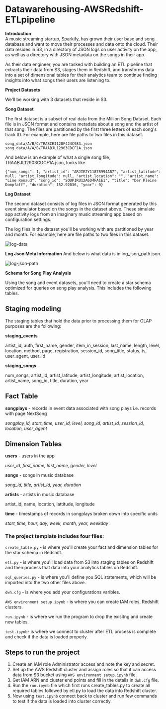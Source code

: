 # Datawarehousing-AWSRedshift-ETLpipeline

**Introduction**    
A music streaming startup, Sparkify, has grown their user base and song database and want to move their processes and data onto the cloud. Their data resides in S3, in a directory of JSON logs on user activity on the app, as well as a directory with JSON metadata on the songs in their app.

As their data engineer, you are tasked with building an ETL pipeline that extracts their data from S3, stages them in Redshift, and transforms data into a set of dimensional tables for their analytics team to continue finding insights into what songs their users are listening to.

**Project Datasets**

We'll be working with 3 datasets that reside in S3.

**Song Dataset**

The first dataset is a subset of real data from the Million Song Dataset. Each file is in JSON format and contains metadata about a song and the artist of that song. The files are partitioned by the first three letters of each song's track ID. For example, here are file paths to two files in this dataset.

```
song_data/A/B/C/TRABCEI128F424C983.json
song_data/A/A/B/TRAABJL12903CDCF1A.json
```
And below is an example of what a single song file, TRAABJL12903CDCF1A.json, looks like.
```
{"num_songs": 1, "artist_id": "ARJIE2Y1187B994AB7", "artist_latitude": null, "artist_longitude": null, "artist_location": "", "artist_name": "Line Renaud", "song_id": "SOUPIRU12A6D4FA1E1", "title": "Der Kleine Dompfaff", "duration": 152.92036, "year": 0}
```

**Log Dataset**


The second dataset consists of log files in JSON format generated by this event simulator based on the songs in the dataset above. These simulate app activity logs from an imaginary music streaming app based on configuration settings.

The log files in the dataset you'll be working with are partitioned by year and month. For example, here are file paths to two files in this dataset.

![log-data](https://github.com/Poojakatta/Datawarehousing-AWSRedshift-ETLpipeline/assets/63975461/1fe9f87b-845f-447c-8279-22e375bd4a7b)

**Log Json Meta Information**
And below is what data is in log_json_path.json.

![log-json-path](https://github.com/Poojakatta/Datawarehousing-AWSRedshift-ETLpipeline/assets/63975461/72dc800e-662d-4d18-89b9-5ab0a8b62e99)

**Schema for Song Play Analysis**

Using the song and event datasets, you'll need to create a star schema optimized for queries on song play analysis. This includes the following tables.

## Staging modeling

The staging tables that hold the data prior to processing them for OLAP purposes are the following:

**staging_events**

artist_id, auth, first_name, gender, item_in_session, last_name, length, level, location, method, page, registration, session_id, song_title, status, ts, user_agent, user_id

**staging_songs**

num_songs, artist_id, artist_latitude, artist_longitude, artist_location, artist_name, song_id, title, duration, year

## Fact Table

**songplays** - records in event data associated with song plays i.e. records with page NextSong

_songplay_id, start_time, user_id, level, song_id, artist_id, session_id, location, user_agent_


## Dimension Tables

**users** - users in the app

_user_id, first_name, last_name, gender, level_

**songs** - songs in music database

_song_id, title, artist_id, year, duration_

**artists** - artists in music database

artist_id, name, location, lattitude, longitude

**time** - timestamps of records in songplays broken down into specific units

_start_time, hour, day, week, month, year, weekday_


### The project template includes four files:

`create_table.py` - is where you'll create your fact and dimension tables for the star schema in Redshift.

`etl.py` - is where you'll load data from S3 into staging tables on Redshift and then process that data into your analytics tables on Redshift.

`sql_queries.py` - is where you'll define you SQL statements, which will be imported into the two other files above.

`dwh.cfg` - is where you add your configurations varibles.

`AWS environment setup.ipynb` - is where you can create IAM roles, Redshift clusters.

`run.ipynb` - is where we run the program to drop the exisitng and create new tables.

`test.ipynb`- is where we connect to cluster after ETL process is complete and check if the data is loaded properly.


## Steps to run the project

1. Create an IAM role Administrator access and note the key and secret.
2. Set up the AWS Redshift cluster and assign roles so that it can access data from S3 bucket using `AWS environment setup.ipynb` file.
3. Get IAM ARN and cluster end points and fill in the details in `dwh.cfg` file.
4. Run the `run.ipynb` file which first runs create_tables.py to create all required tables followed by etl.py to load the data into Redshift cluster.
5. Now using `test.ipynb` connect back to cluster and run few commands to test if the data is loaded into cluster correctly.
